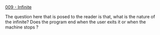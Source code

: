 [009 - Infinite](http://thecodelesscode.com/case/9)


The question here that is posed to the reader is that, what is the nature of the infinite?
Does the program end when the user exits it or when the machine stops ?
